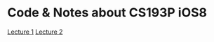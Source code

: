 Code &amp; Notes about CS193P iOS8
=====

[Lecture 1](/Notes/Lecture1.md)
[Lecture 2](/Notes/Lecture2.md)
